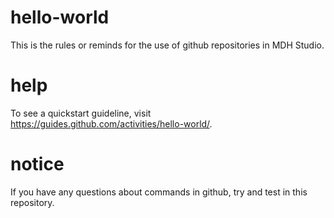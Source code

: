 # hello-world
This is the rules or reminds for the use of github repositories in MDH Studio.

# help
To see a quickstart guideline, visit https://guides.github.com/activities/hello-world/.

# notice
If you have any questions about commands in github, try and test in this repository.
